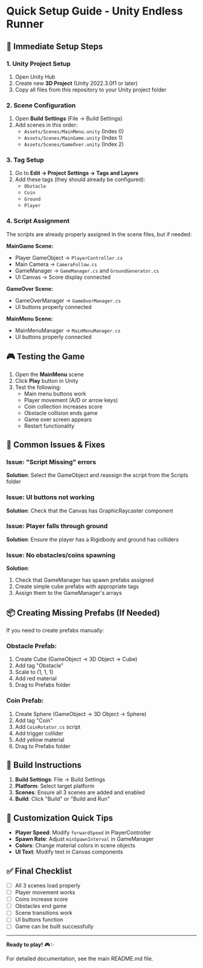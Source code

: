 # Quick Setup Guide - Unity Endless Runner

## 🚀 Immediate Setup Steps

### 1. Unity Project Setup
1. Open Unity Hub
2. Create new **3D Project** (Unity 2022.3.0f1 or later)
3. Copy all files from this repository to your Unity project folder

### 2. Scene Configuration
1. Open **Build Settings** (File → Build Settings)
2. Add scenes in this order:
   - `Assets/Scenes/MainMenu.unity` (Index 0)
   - `Assets/Scenes/MainGame.unity` (Index 1)
   - `Assets/Scenes/GameOver.unity` (Index 2)

### 3. Tag Setup
1. Go to **Edit → Project Settings → Tags and Layers**
2. Add these tags (they should already be configured):
   - `Obstacle`
   - `Coin`
   - `Ground`
   - `Player`

### 4. Script Assignment
The scripts are already properly assigned in the scene files, but if needed:

**MainGame Scene:**
- Player GameObject → `PlayerController.cs`
- Main Camera → `CameraFollow.cs`
- GameManager → `GameManager.cs` and `GroundGenerator.cs`
- UI Canvas → Score display connected

**GameOver Scene:**
- GameOverManager → `GameOverManager.cs`
- UI buttons properly connected

**MainMenu Scene:**
- MainMenuManager → `MainMenuManager.cs`
- UI buttons properly connected

## 🎮 Testing the Game

1. Open the **MainMenu** scene
2. Click **Play** button in Unity
3. Test the following:
   - Main menu buttons work
   - Player movement (A/D or arrow keys)
   - Coin collection increases score
   - Obstacle collision ends game
   - Game over screen appears
   - Restart functionality

## 🔧 Common Issues & Fixes

### Issue: "Script Missing" errors
**Solution**: Select the GameObject and reassign the script from the Scripts folder

### Issue: UI buttons not working
**Solution**: Check that the Canvas has GraphicRaycaster component

### Issue: Player falls through ground
**Solution**: Ensure the player has a Rigidbody and ground has colliders

### Issue: No obstacles/coins spawning
**Solution**: 
1. Check that GameManager has spawn prefabs assigned
2. Create simple cube prefabs with appropriate tags
3. Assign them to the GameManager's arrays

## 📦 Creating Missing Prefabs (If Needed)

If you need to create prefabs manually:

### Obstacle Prefab:
1. Create Cube (GameObject → 3D Object → Cube)
2. Add tag "Obstacle"
3. Scale to (1, 1, 1)
4. Add red material
5. Drag to Prefabs folder

### Coin Prefab:
1. Create Sphere (GameObject → 3D Object → Sphere)
2. Add tag "Coin"
3. Add `CoinRotator.cs` script
4. Add trigger collider
5. Add yellow material
6. Drag to Prefabs folder

## 🎯 Build Instructions

1. **Build Settings**: File → Build Settings
2. **Platform**: Select target platform
3. **Scenes**: Ensure all 3 scenes are added and enabled
4. **Build**: Click "Build" or "Build and Run"

## 🎨 Customization Quick Tips

- **Player Speed**: Modify `forwardSpeed` in PlayerController
- **Spawn Rate**: Adjust `minSpawnInterval` in GameManager
- **Colors**: Change material colors in scene objects
- **UI Text**: Modify text in Canvas components

## ✅ Final Checklist

- [ ] All 3 scenes load properly
- [ ] Player movement works
- [ ] Coins increase score
- [ ] Obstacles end game
- [ ] Scene transitions work
- [ ] UI buttons function
- [ ] Game can be built successfully

---

**Ready to play!** 🎮✨

For detailed documentation, see the main README.md file.
